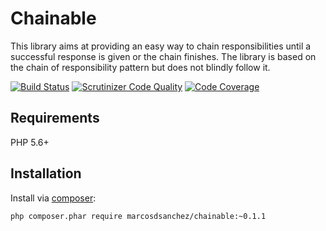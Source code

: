 # Chainable

This library aims at providing an easy way to chain responsibilities until a successful response is given or the chain
finishes. The library is based on the chain of responsibility pattern but does not blindly follow it.

[![Build Status](https://travis-ci.org/marcosdsanchez/chainable.svg?branch=master)](https://travis-ci.org/marcosdsanchez/chainable)
[![Scrutinizer Code Quality](https://scrutinizer-ci.com/g/marcosdsanchez/chainable/badges/quality-score.png?b=master)](https://scrutinizer-ci.com/g/marcosdsanchez/chainable/?branch=master)
[![Code Coverage](https://scrutinizer-ci.com/g/marcosdsanchez/chainable/badges/coverage.png?b=master)](https://scrutinizer-ci.com/g/marcosdsanchez/chainable/?branch=master)

## Requirements

PHP 5.6+

## Installation

Install via [composer](https://getcomposer.org/):

```sh
php composer.phar require marcosdsanchez/chainable:~0.1.1
```
